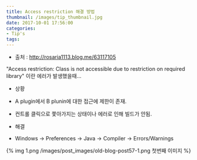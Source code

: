 ```yaml
---
title: Access restriction 해결 방법
thumbnail: /images/tip_thumbnail.jpg
date: 2017-10-01 17:56:00
categories:
- Tip's
tags:
---
```

- 출처 : http://rosaria1113.blog.me/63117105

"Access restriction: Class is not accessible due to restriction on required library" 이란 에러가 발생했을때...

- 상황
 - A plugin에서 B plunin에 대한 접근에 제한이 존재.
 - 컨트롤 클릭으로 쫓아가지는 상태이나 에러로 인해 빌드가 안됨.

- 해결
 - Windows -> Preferences -> Java -> Compiler -> Errors/Warnings

{% img 1.png /images/post_images/old-blog-post57-1.png 첫번째 이미지 %}
